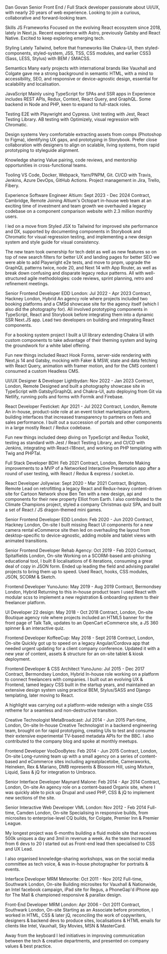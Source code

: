 Dan Govan
Senior Front End / Full Stack developer passionate about UI/UX, with nearly 20 years of web experience. Looking to join a curious, collaborative and forward-looking team.

Skills
JS Frameworks
Focused on the evolving React ecosystem since 2018, lately in Next.js. Recent experience with Astro, previously Gatsby and React Native. Excited to keep exploring emerging tech.

Styling
Lately Tailwind, before that frameworks like Chakra-UI, then styled-components, styled-system, JSS, TSS, CSS modules, and earlier CSS3 (Sass, LESS, Stylus) with BEM / SMACSS.

Semantics
Many early projects with international brands like Vauxhall and Colgate gave me a strong background in semantic HTML, with a mind to accessibility, SEO, and responsive or device-agnostic design, essential for scalability and localisation.

JavaScript
Mainly using TypeScript for SPAs and SSR apps in Experience includes REST APIs, Redux, Context, React Query, and GraphQL. Some backend in Node and PHP, keen to expand to full-stack roles.

Testing
E2E with Playwright and Cypress. Unit testing with Jest, React Testing Library. AB testing with Optimizely, visual regression with Chromatic.

Design systems
Very comfortable extracting assets from comps (Photoshop to Figma), identifying UX gaps, and prototyping in Storybook. Prefer close collaboration with designers to align on scalable, living systems, from rapid prototyping to styleguide alignment.

Knowledge sharing
Value pairing, code reviews, and mentorship opportunities in cross-functional teams.

Tooling
VS Code, Docker, Webpack, Yarn/PNPM, Git. CI/CD with Travis, Jenkins, Azure DevOps, GitHub Actions. Project management in Jira, Trello, Fibery.

Experience
Software Engineer
Altium: Sept 2023 - Dec 2024
Contract, Cambridge, Remote
Joining Altium's Octopart in-house web team at an exciting time of investment and team growth we overhauled a legacy codebase on a component comparison website with 2.3 million monthly users.

I led on a move from Styled JSX to Tailwind for improved site performance and DX, supported by documenting components in Storybook and Chromatic for visual regression testing, and implementing a new design system and style guide for visual consistency.

The new team took ownership for tech debt as well as new features so on top of new search filters for better UX and landing pages for better SEO we were able to add Playwright e2e tests, and move to pnpm, upgrade the GraphQL patterns twice, node 20, and Next 14 with App Router, as well as break down confusing and disparate legacy redux patterns. All with well-structured agile methodologies: code reviews, sprint planning, retro and refinement meetings.

Senior Frontend Developer
EDD London: Jul 2022 - Apr 2023
Contract, Hackney London, Hybrid
An agency role where projects included two booking platforms and a CMSd showcase site for the agency itself (which I also did the photography for). All involved prototyping components in TypeScript, React and Storybook before integrating them into a dynamic SSR Next.JS app. Lead two developers on building and integrating React components.

For a booking system project I built a UI library extending Chakra UI with custom components to take advantage of their theming system and laying the groundwork for a white label offering.

Fun new things included React Hook Forms, server-side rendering with Next.js 14 and Gatsby, mocking with Faker & MSW, state and data fetching with React Query, animation with framer motion, and for the CMS content I consumed a custom Headless CMS.

UI/UX Designer & Developer
Lightbydan: Nov 2022 - Jan 2023
Contract, London, Remote
Designed and built a photography showcase site in TypeScript with Gatsby/GraphQL and Chakra-UI, auto deploying from Git via Netlify, running polls and forms with Formik and Firebase.

React Developer
Festicket: Apr 2021 - Jul 2022
Contract, London, Remote
An in-house, product-side role at an event ticket marketplace platform, building interfaces that increased transparency to partners on fees and sales performance. I built out a succession of portals and other components in a large mostly React / Redux codebase.

Fun new things included deep diving on TypeScript and Redux Toolkit, testing as standard with Jest / React Testing Library, and CI/CD with Jenkins, integrating with React-i18next, and working on PHP templating with Twig and PHPTal.

Full Stack Developer
BDH: Feb 2021
Contract, London, Remote
Making improvements to a MVP of a Networked Interactive Presentation app after a round of user testing, with React / Redux & express / socket.io.

React Developer
Jollywise: Sept 2020 - Mar 2021
Contract, Brighton, Remote
Lead on retrofitting a legacy React and Redux-heavy content-driven site for Cartoon Network show Ben Ten with a new design, api and components for their new property Elliot from Earth. I also contributed to the Climate Champions project, styled a company Christmas quiz SPA, and built a set of React / JS dragon-themed mini games.

Senior Frontend Developer
EDD London: Feb 2020 - Jun 2020
Contract, Hackney London, On-site
I built missing React UI components for a new camera rental eCommerce site then led on overhauling the layout from desktop-specific to device-agnostic, adding mobile and tablet views with animated transitions.

Senior Frontend Developer
Rehab Agency: Oct 2019 - Feb 2020
Contract, Spitalfields London, On-site
Working on a SCORM-based anti-phishing educational tool, I built 8 localisations of 6 iterations, consuming a great deal of copy in JSON form. Ended up leading the field and advising parallel projects to bring them up to speed. Used React, hooks, CSS modules, JSON, SCORM & Sketch.

Frontend Developer
YunoJuno: May 2019 - Aug 2019
Contract, Bermondsey London, Hybrid
Returning to this in-house product team I used React with modular scss to implement a new registration & onboarding system to their freelancer platform.

UI Developer
22 design: May 2018 - Oct 2018
Contract, London, On-site
Boutique agency role where projects included an HTML5 banner for the front page of Talk Talk, updates to an OpenCart eCommerce site, a JS 360 spinner & an interactive quiz.

Frontend Developer
KoffeeCup: May 2018 - Sept 2018
Contract, London, On-site
Quickly got up to speed on a legacy Angular/Cordova app that needed urgent updating for a client company conference. Updated it with a new year of content, assets & structure for an on-site tablet & kiosk deployment.

Frontend Developer & CSS Architect
YunoJuno: Jul 2015 - Dec 2017
Contract, Bermondsey London, Hybrid
In-house role working on a platform to connect freelancers with companies. I built out an evolving UX & Frontend, tamed legacy CSS built in the startup years, and maintained an extensive design system using practical BEM, Stylus/SASS and Django templating, later moving to React.

A highlight was carrying out a platform-wide redesign with a single CSS retheme for a seamless and non-destructive transition.

Creative Technologist
MetaBroadcast: Jul 2014 - Jun 2015
Part-time, London, On-site
In-house Creative Technologist in a backend engineering team, brought on for rapid prototyping, creating UIs to test and consume their extensive experimental TV-based metadata APIs for the BBC. I also contributed to the company blog and spoke at monthly meetups.

Frontend Developer
VooDooBytes: Feb 2014 - Jun 2015
Contract, London, On-site
Long-running team up with a small agency on a series of content-based and eCommerce sites including agreatplacetobe, Cameraworks, Heineken, Rex & Mariano, DMB represents & Blossom Hill, using Mixture, Liquid, Sass & jQ for integration to Umbraco.

Senior Interface Developer
Maynard Malone: Feb 2014 - Apr 2014
Contract, London, On-site
An agency role on a content-based Organix site, where I was quickly able to pick up Drupal and used PHP, CSS & jQ to implement new sections of the site.

Senior Interactive Web Developer
VML London: Nov 2012 - Feb 2014
Full-time, Camden London, On-site
Specialising in responsive builds, from microsites to enterprise-level CQ builds, for Colgate, Premier Inn & Premier League.

My longest project was 6-months building a fluid mobile site that receives 500k uniques a day and 3mil in revenue a week. As the team increased from 6 devs to 20 I started out as Front-end lead then specialised to CSS and UX Lead.

I also organised knowledge-sharing workshops, was on the social media committee as tech voice, & was in-house photographer for portraits & events.

Interface Developer
MRM Meteorite: Oct 2011 - Nov 2012
Full-time, Southwark London, On-site
Building microsites for Vauxhall & Nationwide, an Intel facebook campaign, iPad site for Regus, a PhoneGap'd iPhone app for The Mall & championed responsive & parallax design.

Front-End Developer
MRM London: Apr 2006 - Oct 2011
Contract, Southwark London, On-site
Starting as an Associate before promotion, I worked in HTML, CSS & later jQ, reconciling the work of copywriters, designers & backend devs to produce sites, localisations & HTML emails for clients like Intel, Vauxhall, Sky Movies, MSN & MasterCard.

Away from the keyboard I led initiatives in improving communication between the tech & creative departments, and presented on company values & best practice.
